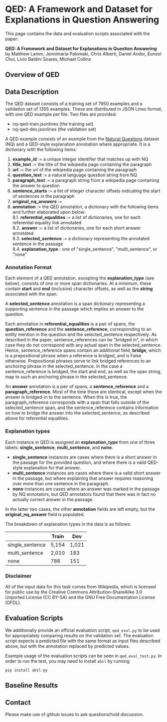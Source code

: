 # QED: A Framework and Dataset for Explanations in Question Answering

This page contains the data and evaluation scripts associated with the paper:

**QED: A Framework and Dataset for Explanations in Question Answering**<br>
by Matthew Lamm, Jennimaria Palomaki, Chris Alberti, Daniel Andor, Eunsol Choi, Livio Baldini Soares, Michael Collins

## Overview of QED



## Data Description

The QED dataset consists of a training set of 7950 examples and a validation set of 1355 examples. These are distributed in JSON Lines format, with one QED example per file. Two files are provided:
* nq-qed-train.jsonlines (the training set)
* nq-qed-dev.jsonlines (the validation set)

A QED example consists of an example from the [Natural Questions](https://ai.google.com/research/NaturalQuestions) dataset (NQ) and a QED-style explanation annotation where appropriate. It is a dictionary with the following items:

1. **example_id** := a unique integer identifier that matches up with NQ<br>
1. **title_text** := the title of the wikipedia page containing the paragraph<br>
1. **url** := the url of the wikipedia page containing the paragraph<br>
1. **question_text** := a natural language question string from NQ<br>
1. **paragraph_text** := a paragraph string from a wikipedia page containing the answer to question<br>
1. **sentence_starts** := a list of integer character offsets indicating the start of sentences in the paragraph<br>
1. **original_nq_answers** := <br>
1. **annotation** := the QED annotation, a dictionary with the following items and further elaborated upon below: <br>
    8.1. **referential_equalities** := a list of dictionaries, one for each referential equality link annotated <br>
    8.2. **answer** := a list of dictionaries, one for each short answer annotated <br>
    8.3. **selected_sentence** := a dictionary representing the annotated sentence in the passage<br>
    8.4. **explanation_type** : one of "single_sentence", "multi_sentence", or "none"

### Annotation Format

Each element of a QED annotation, excepting the **explanation_type** (see below), consists of one or more span dictionaries. At a minimum, these contain **start** and **end** (inclusive) character offsets, as well as the **string** associated with the span.

A **selected_sentence** annotation is a span dictionary representing a supporting sentence in the passage which implies an answer to the question.

Each annotation in **referential_equalities** is a pair of spans, the **question_reference** and the **sentence_reference**, corresponding to an entity mention in the question and the selected_sentence respectively. As described in the paper, sentence_references can be "bridged in", in which case they do not correspond with any actual span in the selected_sentence. Hence, sentence_reference spans contain an additional field, **bridge**, which is a prepositional phrase when a reference is bridged, and is False otherwise. Prepositional phrases serve to link bridged references to an anchoring phrase in the selected_sentence. In the case a sentence_reference is bridged, the start and end, as well as the span string, map to such an anchoring phrase in the selected_sentence.

An **answer** annotation is a pair of spans, a **sentence_reference** and a **paragraph_reference**. Most of the time these are identical, except when the answer is bridged-in to the sentence. When this is true, the paragraph_reference corresponds with a span that falls outside of the selected_sentence span, and the sentence_reference contains information on how to bridge the answer into the selected_sentence, as described above for referential equalities.

### Explanation types

Each instance in QED is assigned an **explanation_type** from one of three labels: **single_sentence**, **multi_sentence**, and **none**.
* **single_sentence** instances are cases where there is a short answer in the passage for the provided question, and where there is a valid QED-style explanation for that answer. <br>
* **multi_sentence** instances are cases where there is a valid short answer in the passage, but where explaining that answer requires reasoning over more than one  sentence in the paragraph.<br>
* **none** instances are cases where an answer was marked in the passage by NQ annotators, but QED annotators found that there was in fact no actually correct answer in the passage.<br>

In the latter two cases, the other **annotation** fields are left empty, but the **original_nq_answer** field is populated.

The breakdown of explanation types in the data is as follows:

|                 |  Train  |  Dev   |
|---------------- |---------|--------
| single_sentence |  5,154  |  1,021 |
| multi_sentence  |  2,010  |    183 |
| none            |    786  |    151 |

### Disclaimer

All of the input data for this task comes from Wikipedia, which is licensed for public use by the Creative Commons Attribution-ShareAlike 3.0 Unported License (CC BY-SA) and the GNU Free Documentation License (GFDL).


## Evaluation Scripts

We additionally provide an official evaluation script, `qed_eval.py` to be used for appropriately comparing results on the validation set. The evaluation script expects a predicted file with the same format as input files described above, but with the annotation replaced by predicted values.

Example usage of the evaluation scripts can be seen in `qed_eval_test.py`. In order to run the test, you may need to install `absl` by running
    
    pip install absl-py

## Baseline Results

## Contact

Please make use of github issues to ask questions/hold discussion.
